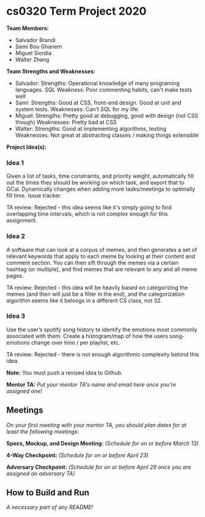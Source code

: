 # cs0320 Term Project 2020

**Team Members:**
* Salvador Brandi
* Sami Bou Ghanem
* Miguel Siordia
* Walter Zhang

**Team Strengths and Weaknesses:**
* Salvador: 
  Strengths: Operational knowledge of many programing languages. SQL 
  Weakness: Poor commenting habits, can't make tests well
* Sami:
  Strengths: Good at CSS, front-end design. Good at unit and system tests.
  Weaknesses: Can't SQL for my life. 
* Miguel:
  Strengths: Pretty good at debugging, good with design (not CSS though)
  Weaknesses: Pretty bad at CSS
* Walter:
  Strengths: Good at implementing algorithms, testing
  Weaknesses: Not great at abstracting classes / making things extensible


**Project Idea(s):**
### Idea 1 
Given a list of tasks, time constraints, and priority weight, automatically fill out the times they should be working on which task, and export that to GCal. Dynamically changes when adding more tasks/meetings to optimally fill time. 
Issue tracker.

TA review: Rejected - this idea seems like it's simply going to find overlapping time intervals, which is not complex enough for this assignment. 


### Idea 2
A software that can look at a corpus of memes, and then generates a set of relevant keywords that apply to each meme by looking at their content and comment section. You can then sift through the memes via a certain hashtag (or multiple), and find memes that are relevant to any and all meme pages.

TA review: Rejected - this idea will be heavily based on categorizing the memes (and then will just be a filter in the end), and the categorization algorithm seems like it belongs in a different CS class, not 32.


### Idea 3
Use the user’s spotify song history to identify the emotions most commonly associated with them. Create a histogram/map of how the users song-emotions change over time / per playlist, etc. 

TA review: Rejected - there is not enough algorithmic complexity behind this idea.

**Note:** You must push a revised idea to Github.


**Mentor TA:** _Put your mentor TA's name and email here once you're assigned one!_

## Meetings
_On your first meeting with your mentor TA, you should plan dates for at least the following meetings:_

**Specs, Mockup, and Design Meeting:** _(Schedule for on or before March 13)_

**4-Way Checkpoint:** _(Schedule for on or before April 23)_

**Adversary Checkpoint:** _(Schedule for on or before April 29 once you are assigned an adversary TA)_

## How to Build and Run
_A necessary part of any README!_
